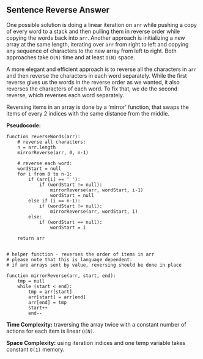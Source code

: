 ## Sentence Reverse Answer

One possible solution is doing a linear iteration on `arr` while pushing a copy of every word to a stack and then pulling them in reverse order while copying the words back into `arr`. Another approach is initializing a new array at the same length, iterating over `arr` from right to left and copying any sequence of characters to the new array from left to right. Both approaches take `O(N)` time and at least `O(N)` space.

A more elegant and efficient approach is to reverse all the characters in `arr` and then reverse the characters in each word separately. While the first reverse gives us the words in the reverse order as we wanted, it also reverses the characters of each word. To fix that, we do the second reverse, which reverses each word separately.

Reversing items in an array is done by a ‘mirror’ function, that swaps the items of every 2 indices with the same distance from the middle.

**Pseudocode:**

```pramp
function reverseWords(arr):
    # reverse all characters:
    n = arr.length
    mirrorReverse(arr, 0, n-1)

    # reverse each word:
    wordStart = null
    for i from 0 to n-1:
        if (arr[i] == ' '):
            if (wordStart != null):
                mirrorReverse(arr, wordStart, i-1)
                wordStart = null
        else if (i == n-1):
            if (wordStart != null):
                mirrorReverse(arr, wordStart, i)
        else:
            if (wordStart == null):
                wordStart = i

    return arr


# helper function - reverses the order of items in arr
# please note that this is language dependent:
# if are arrays sent by value, reversing should be done in place

function mirrorReverse(arr, start, end):
    tmp = null
    while (start < end):
        tmp = arr[start]
        arr[start] = arr[end]
        arr[end] = tmp
        start++
        end--
```

**Time Complexity:** traversing the array twice with a constant number of actions for each item is linear `O(N)`.

**Space Complexity:** using iteration indices and one temp variable takes constant `O(1)` memory.